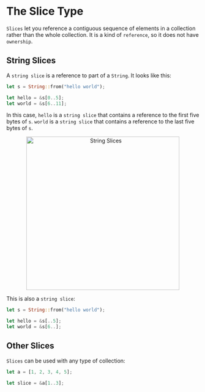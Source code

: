 # The Slice Type

`Slices` let you reference a contiguous sequence of elements in a collection rather than the whole collection. It is a kind of `reference`, so it does not have `ownership`.

## String Slices

A `string slice` is a reference to part of a `String`. It looks like this:

```rust
let s = String::from("hello world");

let hello = &s[0..5];
let world = &s[6..11];
```

In this case, `hello` is a `string slice` that contains a reference to the first five bytes of `s`. `world` is a `string slice` that contains a reference to the last five bytes of `s`.

<p align="center">
    <img src="./assets/1_slice_string_reference.png" alt="String Slices" width="400px">
</p>

This is also a `string slice`:

```rust
let s = String::from("hello world");

let hello = &s[..5];
let world = &s[6..];
```

## Other Slices

`Slices` can be used with any type of collection:

```rust
let a = [1, 2, 3, 4, 5];

let slice = &a[1..3];
```
